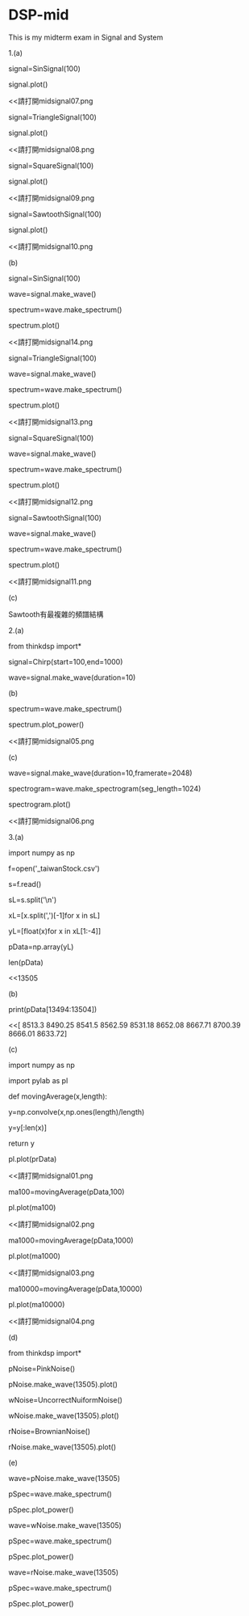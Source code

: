 # DSP-mid
This is my midterm exam in Signal and System

1.(a)

signal=SinSignal(100)

signal.plot()

<<請打開midsignal07.png

signal=TriangleSignal(100)

signal.plot()

<<請打開midsignal08.png

signal=SquareSignal(100)

signal.plot()

<<請打開midsignal09.png

signal=SawtoothSignal(100)

signal.plot()

<<請打開midsignal10.png

(b)

signal=SinSignal(100)

wave=signal.make_wave()

spectrum=wave.make_spectrum()

spectrum.plot()

<<請打開midsignal14.png

signal=TriangleSignal(100)

wave=signal.make_wave()

spectrum=wave.make_spectrum()

spectrum.plot()

<<請打開midsignal13.png

signal=SquareSignal(100)

wave=signal.make_wave()

spectrum=wave.make_spectrum()

spectrum.plot()

<<請打開midsignal12.png

signal=SawtoothSignal(100)

wave=signal.make_wave()

spectrum=wave.make_spectrum()

spectrum.plot()

<<請打開midsignal11.png

(c)

Sawtooth有最複雜的頻譜結構

2.(a)

from thinkdsp import*

signal=Chirp(start=100,end=1000)

wave=signal.make_wave(duration=10)

(b)

spectrum=wave.make_spectrum()

spectrum.plot_power()

<<請打開midsignal05.png

(c)

wave=signal.make_wave(duration=10,framerate=2048)

spectrogram=wave.make_spectrogram(seg_length=1024)

spectrogram.plot()

<<請打開midsignal06.png


3.(a)

import numpy as np

f=open('_taiwanStock.csv')

s=f.read()

sL=s.split('\n')

xL=[x.split(',')[-1]for x in sL]

yL=[float(x)for x in xL[1:-4]]

pData=np.array(yL)

len(pData)

<<13505

(b)

print(pData[13494:13504])

<<[ 8513.3   8490.25  8541.5   8562.59  8531.18  8652.08  8667.71  8700.39 8666.01  8633.72]

(c)

import numpy as np

import pylab as pl

def movingAverage(x,length): 
  
  y=np.convolve(x,np.ones(length)/length) 
  
  y=y[:len(x)] 
  
  return y

pl.plot(prData)

<<請打開midsignal01.png

ma100=movingAverage(pData,100)

pl.plot(ma100)

<<請打開midsignal02.png

ma1000=movingAverage(pData,1000)

pl.plot(ma1000)

<<請打開midsignal03.png

ma10000=movingAverage(pData,10000)

pl.plot(ma10000)

<<請打開midsignal04.png

(d)

from thinkdsp import*

pNoise=PinkNoise()

pNoise.make_wave(13505).plot()

wNoise=UncorrectNuiformNoise()

wNoise.make_wave(13505).plot()

rNoise=BrownianNoise()

rNoise.make_wave(13505).plot()

(e)

wave=pNoise.make_wave(13505)

pSpec=wave.make_spectrum()

pSpec.plot_power()

wave=wNoise.make_wave(13505)

pSpec=wave.make_spectrum()

pSpec.plot_power()

wave=rNoise.make_wave(13505)

pSpec=wave.make_spectrum()

pSpec.plot_power()
